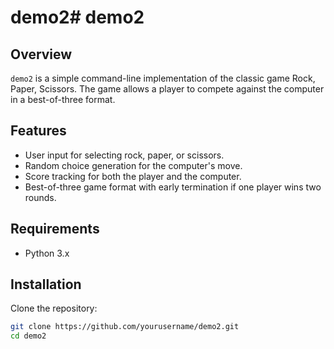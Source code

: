 # demo2# demo2

## Overview

`demo2` is a simple command-line implementation of the classic game Rock, Paper, Scissors. The game allows a player to compete against the computer in a best-of-three format.

## Features

- User input for selecting rock, paper, or scissors.
- Random choice generation for the computer's move.
- Score tracking for both the player and the computer.
- Best-of-three game format with early termination if one player wins two rounds.

## Requirements

- Python 3.x

## Installation

Clone the repository:

```sh
git clone https://github.com/yourusername/demo2.git
cd demo2